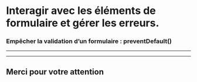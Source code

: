 <!-- footer: Copyright 2017 © Glenn ROLLAND – Reproduction interdite -->
<!-- page_number : true -->

<link rel="stylesheet" href="../../assets/style.css" />

# Interagir avec les éléments de formulaire et gérer les erreurs.

### Empêcher la validation d’un formulaire : preventDefault()

<!-- 07/03 Vidéo (screencast) -->

----

----

## Merci pour votre attention
